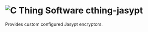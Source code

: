 # ![C Thing Software](https://www.cthing.com/branding/CThingSoftware-57x60.png "C Thing Software") cthing-jasypt
Provides custom configured Jasypt encryptors.
